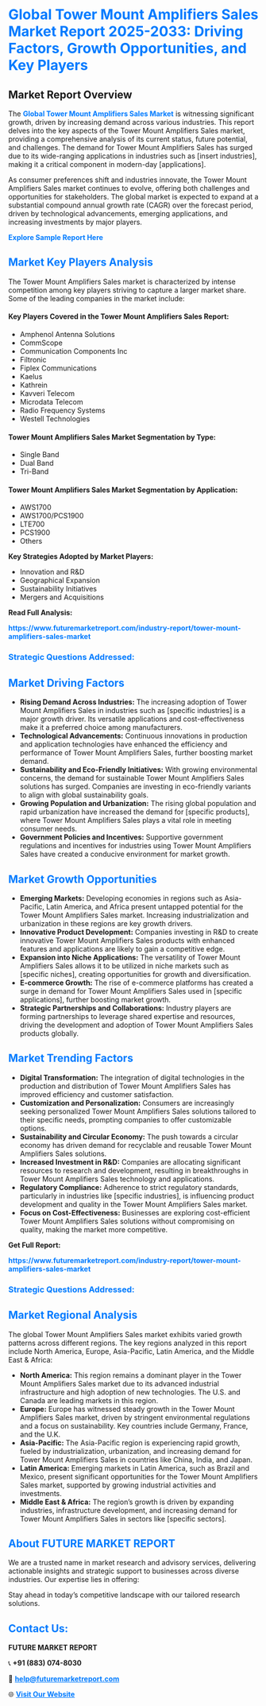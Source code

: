<h1 style="color: #007BFF;">Global Tower Mount Amplifiers Sales Market Report 2025-2033: Driving Factors, Growth Opportunities, and Key Players</h1>

<section id="overview">
<h2>Market Report Overview</h2>
<p>The <a href="https://www.futuremarketreport.com/industry-report/tower-mount-amplifiers-sales-market" style="color: #007BFF; text-decoration: none;"><strong>Global Tower Mount Amplifiers Sales Market</strong></a> is witnessing significant growth, driven by increasing demand across various industries. This report delves into the key aspects of the Tower Mount Amplifiers Sales market, providing a comprehensive analysis of its current status, future potential, and challenges. The demand for Tower Mount Amplifiers Sales has surged due to its wide-ranging applications in industries such as [insert industries], making it a critical component in modern-day [applications].</p>
<p>As consumer preferences shift and industries innovate, the Tower Mount Amplifiers Sales market continues to evolve, offering both challenges and opportunities for stakeholders. The global market is expected to expand at a substantial compound annual growth rate (CAGR) over the forecast period, driven by technological advancements, emerging applications, and increasing investments by major players.</p>
</section>

<section id="overview">
<p><a href="https://www.futuremarketreport.com/request-sample/reportId=109668" style="color: #007BFF; text-decoration: none;"><strong>Explore Sample Report Here</strong></a></p>
</section>

<section id="key-players">
<h2 style="color: #007BFF;">Market Key Players Analysis</h2>
<p>The Tower Mount Amplifiers Sales market is characterized by intense competition among key players striving to capture a larger market share. Some of the leading companies in the market include:</p>
<h4>Key Players Covered in the Tower Mount Amplifiers Sales Report:</h4>
<ul><li>Amphenol Antenna Solutions</li><li>CommScope</li><li>Communication Components Inc</li><li>Filtronic</li><li>Fiplex Communications</li><li>Kaelus</li><li>Kathrein</li><li>Kavveri Telecom</li><li>Microdata Telecom</li><li>Radio Frequency Systems</li><li>Westell Technologies</li></ul>
<h4>Tower Mount Amplifiers Sales Market Segmentation by Type:</h4>
<ul><li>Single Band</li><li>Dual Band</li><li>Tri-Band</li></ul>

<h4>Tower Mount Amplifiers Sales Market Segmentation by Application:</h4>
<ul><li>AWS1700</li><li>AWS1700/PCS1900</li><li>LTE700</li><li>PCS1900</li><li>Others</li></ul>
<p><strong>Key Strategies Adopted by Market Players:</strong></p>
<ul>
<li>Innovation and R&D</li>
<li>Geographical Expansion</li>
<li>Sustainability Initiatives</li>
<li>Mergers and Acquisitions</li>
</ul>
</section>

<section>
<p><strong>Read Full Analysis: </strong></p><a href="https://www.futuremarketreport.com/industry-report/tower-mount-amplifiers-sales-market" style="color: #007BFF; text-decoration: none;"><strong>https://www.futuremarketreport.com/industry-report/tower-mount-amplifiers-sales-market</strong></a>
<h3 style="color: #007BFF;">Strategic Questions Addressed:</h3>
</section>

<section id="driving-factors">
<h2 style="color: #007BFF;">Market Driving Factors</h2>
<ul>
<li><strong>Rising Demand Across Industries:</strong> The increasing adoption of Tower Mount Amplifiers Sales in industries such as [specific industries] is a major growth driver. Its versatile applications and cost-effectiveness make it a preferred choice among manufacturers.</li>
<li><strong>Technological Advancements:</strong> Continuous innovations in production and application technologies have enhanced the efficiency and performance of Tower Mount Amplifiers Sales, further boosting market demand.</li>
<li><strong>Sustainability and Eco-Friendly Initiatives:</strong> With growing environmental concerns, the demand for sustainable Tower Mount Amplifiers Sales solutions has surged. Companies are investing in eco-friendly variants to align with global sustainability goals.</li>
<li><strong>Growing Population and Urbanization:</strong> The rising global population and rapid urbanization have increased the demand for [specific products], where Tower Mount Amplifiers Sales plays a vital role in meeting consumer needs.</li>
<li><strong>Government Policies and Incentives:</strong> Supportive government regulations and incentives for industries using Tower Mount Amplifiers Sales have created a conducive environment for market growth.</li>
</ul>
</section>

<section id="growth-opportunities">
<h2 style="color: #007BFF;">Market Growth Opportunities</h2>
<ul>
<li><strong>Emerging Markets:</strong> Developing economies in regions such as Asia-Pacific, Latin America, and Africa present untapped potential for the Tower Mount Amplifiers Sales market. Increasing industrialization and urbanization in these regions are key growth drivers.</li>
<li><strong>Innovative Product Development:</strong> Companies investing in R&D to create innovative Tower Mount Amplifiers Sales products with enhanced features and applications are likely to gain a competitive edge.</li>
<li><strong>Expansion into Niche Applications:</strong> The versatility of Tower Mount Amplifiers Sales allows it to be utilized in niche markets such as [specific niches], creating opportunities for growth and diversification.</li>
<li><strong>E-commerce Growth:</strong> The rise of e-commerce platforms has created a surge in demand for Tower Mount Amplifiers Sales used in [specific applications], further boosting market growth.</li>
<li><strong>Strategic Partnerships and Collaborations:</strong> Industry players are forming partnerships to leverage shared expertise and resources, driving the development and adoption of Tower Mount Amplifiers Sales products globally.</li>
</ul>
</section>

<section id="trending-factors">
<h2 style="color: #007BFF;">Market Trending Factors</h2>
<ul>
<li><strong>Digital Transformation:</strong> The integration of digital technologies in the production and distribution of Tower Mount Amplifiers Sales has improved efficiency and customer satisfaction.</li>
<li><strong>Customization and Personalization:</strong> Consumers are increasingly seeking personalized Tower Mount Amplifiers Sales solutions tailored to their specific needs, prompting companies to offer customizable options.</li>
<li><strong>Sustainability and Circular Economy:</strong> The push towards a circular economy has driven demand for recyclable and reusable Tower Mount Amplifiers Sales solutions.</li>
<li><strong>Increased Investment in R&D:</strong> Companies are allocating significant resources to research and development, resulting in breakthroughs in Tower Mount Amplifiers Sales technology and applications.</li>
<li><strong>Regulatory Compliance:</strong> Adherence to strict regulatory standards, particularly in industries like [specific industries], is influencing product development and quality in the Tower Mount Amplifiers Sales market.</li>
<li><strong>Focus on Cost-Effectiveness:</strong> Businesses are exploring cost-efficient Tower Mount Amplifiers Sales solutions without compromising on quality, making the market more competitive.</li>
</ul>
</section>

<section>
<p><strong>Get Full Report: </strong></p><a href="https://www.futuremarketreport.com/industry-report/tower-mount-amplifiers-sales-market" style="color: #007BFF; text-decoration: none;"><strong>https://www.futuremarketreport.com/industry-report/tower-mount-amplifiers-sales-market</strong></a>
<h3 style="color: #007BFF;">Strategic Questions Addressed:</h3>
</section>


<section id="regional-analysis">
<h2 style="color: #007BFF;">Market Regional Analysis</h2>
<p>The global Tower Mount Amplifiers Sales market exhibits varied growth patterns across different regions. The key regions analyzed in this report include North America, Europe, Asia-Pacific, Latin America, and the Middle East & Africa:</p>
<ul>
<li><strong>North America:</strong> This region remains a dominant player in the Tower Mount Amplifiers Sales market due to its advanced industrial infrastructure and high adoption of new technologies. The U.S. and Canada are leading markets in this region.</li>
<li><strong>Europe:</strong> Europe has witnessed steady growth in the Tower Mount Amplifiers Sales market, driven by stringent environmental regulations and a focus on sustainability. Key countries include Germany, France, and the U.K.</li>
<li><strong>Asia-Pacific:</strong> The Asia-Pacific region is experiencing rapid growth, fueled by industrialization, urbanization, and increasing demand for Tower Mount Amplifiers Sales in countries like China, India, and Japan.</li>
<li><strong>Latin America:</strong> Emerging markets in Latin America, such as Brazil and Mexico, present significant opportunities for the Tower Mount Amplifiers Sales market, supported by growing industrial activities and investments.</li>
<li><strong>Middle East & Africa:</strong> The region’s growth is driven by expanding industries, infrastructure development, and increasing demand for Tower Mount Amplifiers Sales in sectors like [specific sectors].</li>
</ul>
</section>

<footer>
<h2 style="color: #007BFF;">About FUTURE MARKET REPORT</h2>
<p>We are a trusted name in market research and advisory services, delivering actionable insights and strategic support to businesses across diverse industries. Our expertise lies in offering:</p>

<p>Stay ahead in today’s competitive landscape with our tailored research solutions.</p>

<h2 style="color: #007BFF;">Contact Us:</h2>
<p><strong>FUTURE MARKET REPORT</strong></p>
<p>📞 <strong>+91 (883) 074-8030</strong></p>
<p>📧 <strong><a href="mailto:help@futuremarketreport.com" style="color: #007BFF;">help@futuremarketreport.com</a></strong></p>
<p>🌐 <strong><a href="https://www.futuremarketreport.com/" style="color: #007BFF;">Visit Our Website</a></strong></p>
</footer>